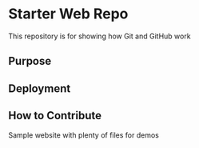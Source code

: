 # Starter Web Repo

This repository is for showing how Git and GitHub work

## Purpose

## Deployment

## How to Contribute

Sample website with plenty of files for demos